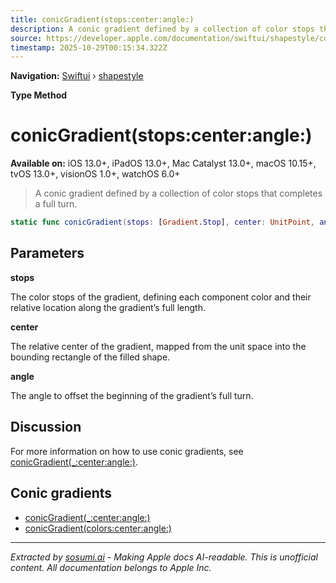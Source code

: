 ```yaml
---
title: conicGradient(stops:center:angle:)
description: A conic gradient defined by a collection of color stops that completes a full turn.
source: https://developer.apple.com/documentation/swiftui/shapestyle/conicgradient(stops:center:angle:)
timestamp: 2025-10-29T00:15:34.322Z
---
```


**Navigation:** [Swiftui](/documentation/swiftui) › [shapestyle](/documentation/swiftui/shapestyle)

**Type Method**

# conicGradient(stops:center:angle:)

**Available on:** iOS 13.0+, iPadOS 13.0+, Mac Catalyst 13.0+, macOS 10.15+, tvOS 13.0+, visionOS 1.0+, watchOS 6.0+

> A conic gradient defined by a collection of color stops that completes a full turn.

```swift
static func conicGradient(stops: [Gradient.Stop], center: UnitPoint, angle: Angle = .zero) -> AngularGradient
```

## Parameters

**stops**

The color stops of the gradient, defining each component color and their relative location along the gradient’s full length.



**center**

The relative center of the gradient, mapped from the unit space into the bounding rectangle of the filled shape.



**angle**

The angle to offset the beginning of the gradient’s full turn.



## Discussion

For more information on how to use conic gradients, see [conicGradient(_:center:angle:)](/documentation/swiftui/shapestyle/conicgradient(_:center:angle:)).

## Conic gradients

- [conicGradient(_:center:angle:)](/documentation/swiftui/shapestyle/conicgradient(_:center:angle:))
- [conicGradient(colors:center:angle:)](/documentation/swiftui/shapestyle/conicgradient(colors:center:angle:))

---

*Extracted by [sosumi.ai](https://sosumi.ai) - Making Apple docs AI-readable.*
*This is unofficial content. All documentation belongs to Apple Inc.*
